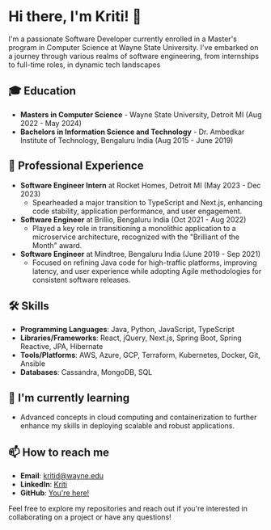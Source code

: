 # Hi there, I'm Kriti! 👋

I'm a passionate Software Developer currently enrolled in a Master's program in Computer Science at Wayne State University. I've embarked on a journey through various realms of software engineering, from internships to full-time roles, in dynamic tech landscapes

## 🎓 Education
- **Masters in Computer Science** - Wayne State University, Detroit MI (Aug 2022 - May 2024)
- **Bachelors in Information Science and Technology** - Dr. Ambedkar Institute of Technology, Bengaluru India (Aug 2015 - June 2019)

## 💼 Professional Experience
- **Software Engineer Intern** at Rocket Homes, Detroit MI (May 2023 - Dec 2023)
    - Spearheaded a major transition to TypeScript and Next.js, enhancing code stability, application performance, and user engagement.
- **Software Engineer** at Brillio, Bengaluru India (Oct 2021 - Aug 2022)
    - Played a key role in transitioning a monolithic application to a microservice architecture, recognized with the "Brilliant of the Month" award.
- **Software Engineer** at Mindtree, Bengaluru India (June 2019 - Sep 2021)
    - Focused on refining Java code for high-traffic platforms, improving latency, and user experience while adopting Agile methodologies for consistent software releases.

## 🛠 Skills
- **Programming Languages**: Java, Python, JavaScript, TypeScript
- **Libraries/Frameworks**: React, jQuery, Next.js, Spring Boot, Spring Reactive, JPA, Hibernate
- **Tools/Platforms**: AWS, Azure, GCP, Terraform, Kubernetes, Docker, Git, Ansible
- **Databases**: Cassandra, MongoDB, SQL

## 🌱 I'm currently learning
- Advanced concepts in cloud computing and containerization to further enhance my skills in deploying scalable and robust applications.

## 📫 How to reach me
- **Email**: kritid@wayne.edu
- **LinkedIn**: [Kriti](https://linkedin.com/in/dkriti)
- **GitHub**: [You're here!](https://github.com/kpeacewsu)


Feel free to explore my repositories and reach out if you're interested in collaborating on a project or have any questions!

